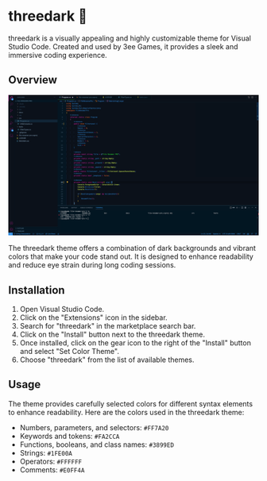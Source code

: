 # threedark 🌙

threedark is a visually appealing and highly customizable theme for Visual Studio Code. Created and used by 3ee Games, it provides a sleek and immersive coding experience.

## Overview

![threedark screenshot](https://raw.githubusercontent.com/3ee-Games/three-dark/main/images/screenshot.png)

The threedark theme offers a combination of dark backgrounds and vibrant colors that make your code stand out. It is designed to enhance readability and reduce eye strain during long coding sessions.

## Installation

1. Open Visual Studio Code.
2. Click on the "Extensions" icon in the sidebar.
3. Search for "threedark" in the marketplace search bar.
4. Click on the "Install" button next to the threedark theme.
5. Once installed, click on the gear icon to the right of the "Install" button and select "Set Color Theme".
6. Choose "threedark" from the list of available themes.

## Usage

The theme provides carefully selected colors for different syntax elements to enhance readability. Here are the colors used in the threedark theme:

- Numbers, parameters, and selectors: `#FF7A20`
- Keywords and tokens: `#FA2CCA`
- Functions, booleans, and class names: `#3899ED`
- Strings: `#1FE00A`
- Operators: `#FFFFFF`
- Comments: `#E0FF4A`